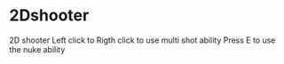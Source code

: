 # 2Dshooter
2D shooter
Left click to 
Rigth click to use multi shot ability
Press E to use the nuke ability
